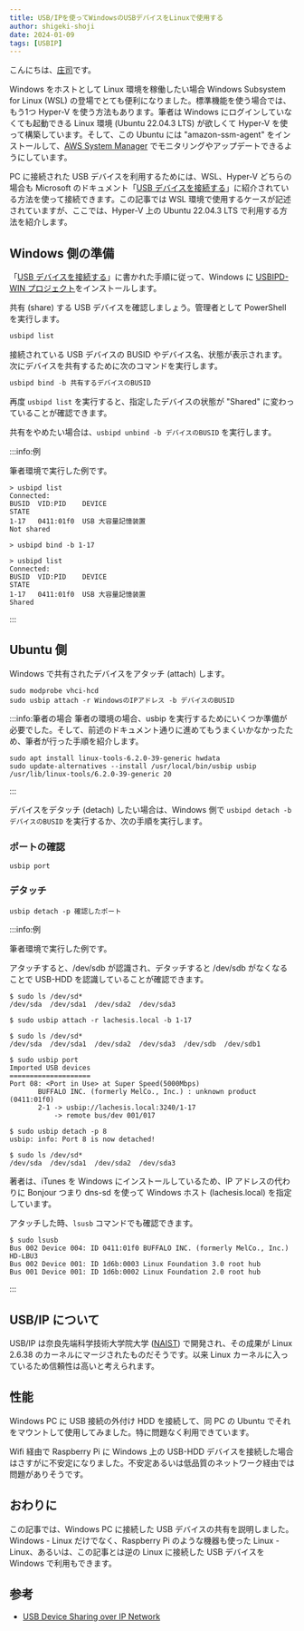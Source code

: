 ```yaml
---
title: USB/IPを使ってWindowsのUSBデバイスをLinuxで使用する
author: shigeki-shoji
date: 2024-01-09
tags: [USBIP]
---
```


こんにちは、[庄司](https://github.com/edward-mamezou)です。

Windows をホストとして Linux 環境を稼働したい場合 Windows Subsystem for Linux (WSL) の登場でとても便利になりました。標準機能を使う場合では、もう1つ Hyper-V を使う方法もあります。筆者は Windows にログインしていなくても起動できる Linux 環境 (Ubuntu 22.04.3 LTS) が欲しくて Hyper-V を使って構築しています。そして、この Ubuntu には "amazon-ssm-agent" をインストールして、[AWS System Manager](https://docs.aws.amazon.com/ja_jp/systems-manager/latest/userguide/what-is-systems-manager.html) でモニタリングやアップデートできるようにしています。

PC に接続された USB デバイスを利用するためには、WSL、Hyper-V どちらの場合も Microsoft のドキュメント「[USB デバイスを接続する](https://learn.microsoft.com/ja-jp/windows/wsl/connect-usb)」に紹介されている方法を使って接続できます。この記事では WSL 環境で使用するケースが記述されていますが、ここでは、Hyper-V 上の Ubuntu 22.04.3 LTS で利用する方法を紹介します。

## Windows 側の準備

「[USB デバイスを接続する](https://learn.microsoft.com/ja-jp/windows/wsl/connect-usb)」に書かれた手順に従って、Windows に [USBIPD-WIN プロジェクト](https://github.com/dorssel/usbipd-win)をインストールします。

共有 (share) する USB デバイスを確認しましょう。管理者として PowerShell を実行します。

```powershell
usbipd list
```

接続されている USB デバイスの BUSID やデバイス名、状態が表示されます。
次にデバイスを共有するために次のコマンドを実行します。

```powershell
usbipd bind -b 共有するデバイスのBUSID
```

再度 `usbipd list` を実行すると、指定したデバイスの状態が "Shared" に変わっていることが確認できます。

共有をやめたい場合は、`usbipd unbind -b デバイスのBUSID` を実行します。

:::info:例

筆者環境で実行した例です。

```text
> usbipd list
Connected:
BUSID  VID:PID    DEVICE                                                        STATE
1-17   0411:01f0  USB 大容量記憶装置                                            Not shared

> usbipd bind -b 1-17

> usbipd list
Connected:
BUSID  VID:PID    DEVICE                                                        STATE
1-17   0411:01f0  USB 大容量記憶装置                                            Shared
```
:::

## Ubuntu 側

Windows で共有されたデバイスをアタッチ (attach) します。

```shell
sudo modprobe vhci-hcd
sudo usbip attach -r WindowsのIPアドレス -b デバイスのBUSID
```

:::info:筆者の場合
筆者の環境の場合、usbip を実行するためにいくつか準備が必要でした。そして、前述のドキュメント通りに進めてもうまくいかなかったため、筆者が行った手順を紹介します。

```shell
sudo apt install linux-tools-6.2.0-39-generic hwdata
sudo update-alternatives --install /usr/local/bin/usbip usbip /usr/lib/linux-tools/6.2.0-39-generic 20
```
:::

デバイスをデタッチ (detach) したい場合は、Windows 側で `usbipd detach -b デバイスのBUSID` を実行するか、次の手順を実行します。

### ポートの確認

```shell
usbip port
```

### デタッチ

```shell
usbip detach -p 確認したポート
```

:::info:例

筆者環境で実行した例です。

アタッチすると、/dev/sdb が認識され、デタッチすると /dev/sdb がなくなることで USB-HDD を認識していることが確認できます。

```text
$ sudo ls /dev/sd*
/dev/sda  /dev/sda1  /dev/sda2  /dev/sda3

$ sudo usbip attach -r lachesis.local -b 1-17

$ sudo ls /dev/sd*
/dev/sda  /dev/sda1  /dev/sda2  /dev/sda3  /dev/sdb  /dev/sdb1

$ sudo usbip port
Imported USB devices
====================
Port 08: <Port in Use> at Super Speed(5000Mbps)
       BUFFALO INC. (formerly MelCo., Inc.) : unknown product (0411:01f0)
       2-1 -> usbip://lachesis.local:3240/1-17
           -> remote bus/dev 001/017

$ sudo usbip detach -p 8
usbip: info: Port 8 is now detached!

$ sudo ls /dev/sd*
/dev/sda  /dev/sda1  /dev/sda2  /dev/sda3
```

著者は、iTunes を Windows にインストールしているため、IP アドレスの代わりに Bonjour つまり dns-sd を使って Windows ホスト (lachesis.local) を指定しています。

アタッチした時、`lsusb` コマンドでも確認できます。

```text
$ sudo lsusb
Bus 002 Device 004: ID 0411:01f0 BUFFALO INC. (formerly MelCo., Inc.) HD-LBU3
Bus 002 Device 001: ID 1d6b:0003 Linux Foundation 3.0 root hub
Bus 001 Device 001: ID 1d6b:0002 Linux Foundation 2.0 root hub
```
:::

## USB/IP について

USB/IP は奈良先端科学技術大学院大学 ([NAIST](https://www.naist.jp/)) で開発され、その成果が Linux 2.6.38 のカーネルにマージされたものだそうです。以来 Linux カーネルに入っているため信頼性は高いと考えられます。

## 性能

Windows PC に USB 接続の外付け HDD を接続して、同 PC の Ubuntu でそれをマウントして使用してみました。特に問題なく利用できています。

Wifi 経由で Raspberry Pi に Windows 上の USB-HDD デバイスを接続した場合はさすがに不安定になりました。不安定あるいは低品質のネットワーク経由では問題がありそうです。

## おわりに

この記事では、Windows PC に接続した USB デバイスの共有を説明しました。Windows - Linux だけでなく、Raspberry Pi のような機器も使った Linux - Linux、あるいは、この記事とは逆の Linux に接続した USB デバイスを Windows で利用もできます。

## 参考

- [USB Device Sharing over IP Network](https://usbip.sourceforge.net/old/index.html)
